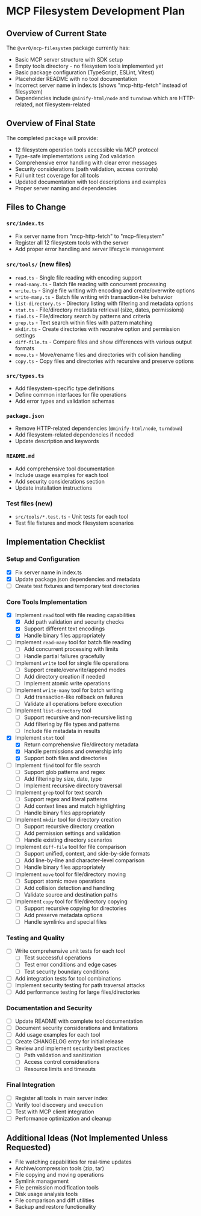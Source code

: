 # MCP Filesystem Development Plan

## Overview of Current State

The `@ver0/mcp-filesystem` package currently has:
- Basic MCP server structure with SDK setup
- Empty tools directory - no filesystem tools implemented yet
- Basic package configuration (TypeScript, ESLint, Vitest)
- Placeholder README with no tool documentation
- Incorrect server name in index.ts (shows "mcp-http-fetch" instead of filesystem)
- Dependencies include `@minify-html/node` and `turndown` which are HTTP-related, not filesystem-related

## Overview of Final State

The completed package will provide:
- 12 filesystem operation tools accessible via MCP protocol
- Type-safe implementations using Zod validation
- Comprehensive error handling with clear error messages
- Security considerations (path validation, access controls)
- Full unit test coverage for all tools
- Updated documentation with tool descriptions and examples
- Proper server naming and dependencies

## Files to Change

### `src/index.ts`
- Fix server name from "mcp-http-fetch" to "mcp-filesystem"
- Register all 12 filesystem tools with the server
- Add proper error handling and server lifecycle management

### `src/tools/` (new files)
- `read.ts` - Single file reading with encoding support
- `read-many.ts` - Batch file reading with concurrent processing
- `write.ts` - Single file writing with encoding and create/overwrite options
- `write-many.ts` - Batch file writing with transaction-like behavior
- `list-directory.ts` - Directory listing with filtering and metadata options
- `stat.ts` - File/directory metadata retrieval (size, dates, permissions)
- `find.ts` - File/directory search by patterns and criteria
- `grep.ts` - Text search within files with pattern matching
- `mkdir.ts` - Create directories with recursive option and permission settings
- `diff-file.ts` - Compare files and show differences with various output formats
- `move.ts` - Move/rename files and directories with collision handling
- `copy.ts` - Copy files and directories with recursive and preserve options

### `src/types.ts`
- Add filesystem-specific type definitions
- Define common interfaces for file operations
- Add error types and validation schemas

### `package.json`
- Remove HTTP-related dependencies (`@minify-html/node`, `turndown`)
- Add filesystem-related dependencies if needed
- Update description and keywords

### `README.md`
- Add comprehensive tool documentation
- Include usage examples for each tool
- Add security considerations section
- Update installation instructions

### Test files (new)
- `src/tools/*.test.ts` - Unit tests for each tool
- Test file fixtures and mock filesystem scenarios

## Implementation Checklist

### Setup and Configuration
- [x] Fix server name in index.ts
- [x] Update package.json dependencies and metadata
- [ ] Create test fixtures and temporary test directories

### Core Tools Implementation
- [x] Implement `read` tool with file reading capabilities
  - [x] Add path validation and security checks
  - [x] Support different text encodings
  - [x] Handle binary files appropriately
- [ ] Implement `read-many` tool for batch file reading
  - [ ] Add concurrent processing with limits
  - [ ] Handle partial failures gracefully
- [ ] Implement `write` tool for single file operations
  - [ ] Support create/overwrite/append modes
  - [ ] Add directory creation if needed
  - [ ] Implement atomic write operations
- [ ] Implement `write-many` tool for batch writing
  - [ ] Add transaction-like rollback on failures
  - [ ] Validate all operations before execution
- [ ] Implement `list-directory` tool
  - [ ] Support recursive and non-recursive listing
  - [ ] Add filtering by file types and patterns
  - [ ] Include file metadata in results
- [x] Implement `stat` tool
  - [x] Return comprehensive file/directory metadata
  - [x] Handle permissions and ownership info
  - [x] Support both files and directories
- [ ] Implement `find` tool for file search
  - [ ] Support glob patterns and regex
  - [ ] Add filtering by size, date, type
  - [ ] Implement recursive directory traversal
- [ ] Implement `grep` tool for text search
  - [ ] Support regex and literal patterns
  - [ ] Add context lines and match highlighting
  - [ ] Handle binary files appropriately
- [ ] Implement `mkdir` tool for directory creation
  - [ ] Support recursive directory creation
  - [ ] Add permission settings and validation
  - [ ] Handle existing directory scenarios
- [ ] Implement `diff-file` tool for file comparison
  - [ ] Support unified, context, and side-by-side formats
  - [ ] Add line-by-line and character-level comparison
  - [ ] Handle binary files appropriately
- [ ] Implement `move` tool for file/directory moving
  - [ ] Support atomic move operations
  - [ ] Add collision detection and handling
  - [ ] Validate source and destination paths
- [ ] Implement `copy` tool for file/directory copying
  - [ ] Support recursive copying for directories
  - [ ] Add preserve metadata options
  - [ ] Handle symlinks and special files

### Testing and Quality
- [ ] Write comprehensive unit tests for each tool
  - [ ] Test successful operations
  - [ ] Test error conditions and edge cases
  - [ ] Test security boundary conditions
- [ ] Add integration tests for tool combinations
- [ ] Implement security testing for path traversal attacks
- [ ] Add performance testing for large files/directories

### Documentation and Security
- [ ] Update README with complete tool documentation
- [ ] Document security considerations and limitations
- [ ] Add usage examples for each tool
- [ ] Create CHANGELOG entry for initial release
- [ ] Review and implement security best practices
  - [ ] Path validation and sanitization
  - [ ] Access control considerations
  - [ ] Resource limits and timeouts

### Final Integration
- [ ] Register all tools in main server index
- [ ] Verify tool discovery and execution
- [ ] Test with MCP client integration
- [ ] Performance optimization and cleanup

## Additional Ideas (Not Implemented Unless Requested)

- File watching capabilities for real-time updates
- Archive/compression tools (zip, tar)
- File copying and moving operations
- Symlink management
- File permission modification tools
- Disk usage analysis tools
- File comparison and diff utilities
- Backup and restore functionality 